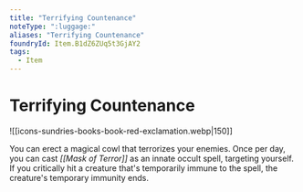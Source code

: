 ```yaml
---
title: "Terrifying Countenance"
noteType: ":luggage:"
aliases: "Terrifying Countenance"
foundryId: Item.B1dZ6ZUq5t3GjAY2
tags:
  - Item
---
```


# Terrifying Countenance
![[icons-sundries-books-book-red-exclamation.webp|150]]

You can erect a magical cowl that terrorizes your enemies. Once per day, you can cast _[[Mask of Terror]]_ as an innate occult spell, targeting yourself. If you critically hit a creature that's temporarily immune to the spell, the creature's temporary immunity ends.
